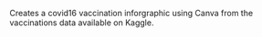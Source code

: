 Creates a covid16 vaccination inforgraphic using Canva from the vaccinations data available on Kaggle.
